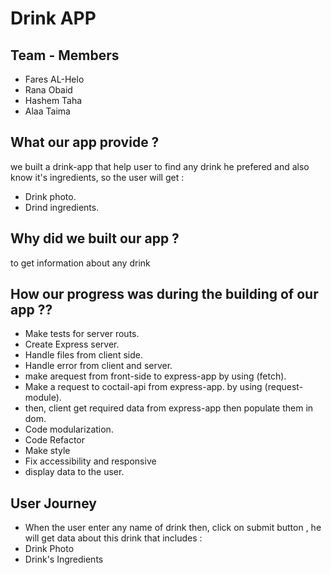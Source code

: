 # Drink APP

## Team - Members 
* Fares AL-Helo
* Rana Obaid
* Hashem Taha
* Alaa Taima

## What our app provide ? 
we built a drink-app that help user to find any drink he prefered and also know it's ingredients, so the user will get :
* Drink photo.
* Drind ingredients.
## Why did we built our app ?
to get information about any drink
## How our progress was during the building of our app ?? 
* Make tests for server routs.
* Create Express server.
* Handle files from client side.
* Handle error from client and server.
* make arequest from front-side to express-app by using (fetch).
* Make a request to coctail-api from express-app. by using (request-module).
* then, client get required data from express-app then populate them in dom.
* Code modularization.
* Code Refactor
* Make style
* Fix accessibility and responsive
* display data to the user.
## User Journey 
* When the user enter any name of drink then, click on submit button , he will get data about this drink that includes : 
* Drink Photo
* Drink's Ingredients

